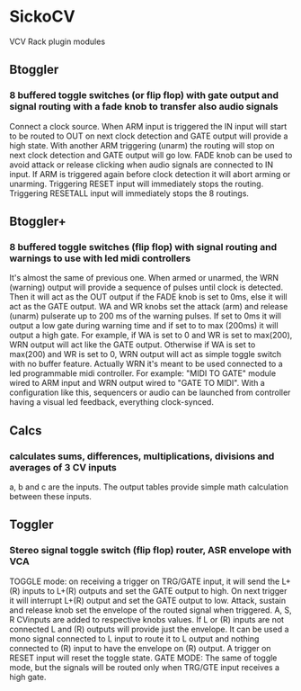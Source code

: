 # SickoCV
VCV Rack plugin modules
## Btoggler
### 8 buffered toggle switches (or flip flop) with gate output and signal routing with a fade knob to transfer also audio signals

Connect a clock source. 
When ARM input is triggered the IN input will start to be routed to OUT on next clock detection and GATE output will provide a high state. 
With another ARM triggering (unarm) the routing will stop on next clock detection and GATE output will go low. 
FADE knob can be used to avoid attack or release clicking when audio signals are connected to IN input. 
If ARM is triggered again before clock detection it will abort arming or unarming. 
Triggering RESET input will immediately stops the routing. 
Triggering RESETALL input will immediately stops the 8 routings. 
 
## Btoggler+
### 8 buffered toggle switches (flip flop) with signal routing and warnings to use with led midi controllers
It's almost the same of previous one.
When armed or unarmed, the WRN (warning) output will provide a sequence of pulses until clock is detected. Then it will act as the OUT output if the FADE knob is set to 0ms, else it will act as the GATE output. 
WA and WR knobs set the attack (arm) and release (unarm) pulserate up to 200 ms of the warning pulses. 
If set to 0ms  it will output a low gate during warning time and if set to to max (200ms) it will output a high gate.
For example, if WA is set to 0 and WR is set to max(200), WRN output will act like the GATE output. Otherwise if WA is set to max(200) and WR is set to 0, WRN output will act as simple toggle switch with no buffer feature. 
Actually WRN  it's meant to be used connected to a led programmable midi controller.
For example: "MIDI TO GATE" module wired to ARM input and WRN output wired to "GATE TO MIDI". With a configuration like this, sequencers or audio can be launched from controller having a visual led feedback, everything clock-synced.

## Calcs
### calculates sums, differences, multiplications, divisions and averages of 3 CV inputs

a, b and c are the inputs. The output tables provide simple math calculation between these inputs.

## Toggler
### Stereo signal toggle switch (flip flop) router, ASR envelope with VCA
TOGGLE mode: on receiving a trigger on TRG/GATE input, it will send the L+(R) inputs to L+(R) outputs and set the GATE output to high. On next trigger it will interrupt L+(R) output and set the GATE output to low.
Attack, sustain and release knob set the envelope of the routed signal when triggered.
A, S, R CVinputs are added to respective knobs values.
If L or (R) inputs are not connected L and (R) outputs will provide just the envelope. It can be used a mono signal connected to L input to route it to L output and nothing connected to (R) input to have the envelope on (R) output.
A trigger on RESET input will reset the toggle state.
GATE MODE:
The same of toggle mode, but the signals will be routed only when TRG/GTE input receives a high gate.
